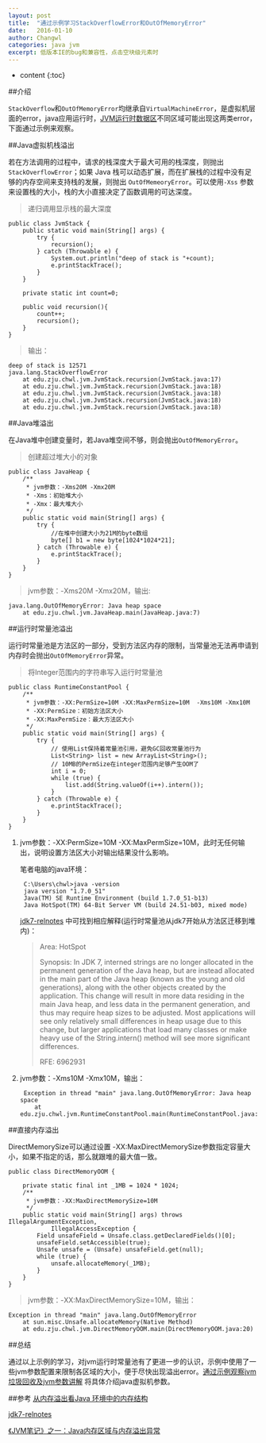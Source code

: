 ```yaml
---
layout: post
title:  "通过示例学习StackOverflowError和OutOfMemoryError"
date:   2016-01-10
author: Changwl
categories: java jvm
excerpt: 低版本IE的bug和兼容性，点击空块级元素时
---
```


* content
{:toc}


##介绍

`StackOverflow`和`OutOfMemoryError`均继承自`VirtualMachineError`，是虚拟机层面的error，java应用运行时，[JVM运行时数据区](/2016/01/05/jvm-runtime-data-area "JVM运行时数据区")不同区域可能出现这两类error，下面通过示例来观察。


##Java虚拟机栈溢出

若在方法调用的过程中，请求的栈深度大于最大可用的栈深度，则抛出`StackOverflowError`；如果 Java 栈可以动态扩展，而在扩展栈的过程中没有足够的内存空间来支持栈的发展，则抛出 `OutOfMemeoryError`。可以使用`-Xss` 参数来设置栈的大小，栈的大小直接决定了函数调用的可达深度。

> 递归调用显示栈的最大深度

    public class JvmStack {
        public static void main(String[] args) {
            try {
                recursion();
            } catch (Throwable e) {
                System.out.println("deep of stack is "+count);
                e.printStackTrace();
            }
        }
        
        private static int count=0;
        
        public void recursion(){
            count++;
            recursion();
        }
    }

> 输出：
    
    deep of stack is 12571
    java.lang.StackOverflowError
        at edu.zju.chwl.jvm.JvmStack.recursion(JvmStack.java:17)
        at edu.zju.chwl.jvm.JvmStack.recursion(JvmStack.java:18)
        at edu.zju.chwl.jvm.JvmStack.recursion(JvmStack.java:18)
        at edu.zju.chwl.jvm.JvmStack.recursion(JvmStack.java:18)
        at edu.zju.chwl.jvm.JvmStack.recursion(JvmStack.java:18)


##Java堆溢出

在Java堆中创建变量时，若Java堆空间不够，则会抛出`OutOfMemoryError`。

> 创建超过堆大小的对象

    public class JavaHeap {
        /**
         * jvm参数：-Xms20M -Xmx20M
         * -Xms：初始堆大小
         * -Xmx：最大堆大小
         */
        public static void main(String[] args) {        
            try {
                //在堆中创建大小为21M的byte数组
                byte[] b1 = new byte[1024*1024*21];
            } catch (Throwable e) {
                e.printStackTrace();
            }                        
        }
    }

> jvm参数：-Xms20M -Xmx20M，输出:

    java.lang.OutOfMemoryError: Java heap space
        at edu.zju.chwl.jvm.JavaHeap.main(JavaHeap.java:7)



##运行时常量池溢出

运行时常量池是方法区的一部分，受到方法区内存的限制，当常量池无法再申请到内存时会抛出`OutOfMemoryError`异常。

> 将Integer范围内的字符串写入运行时常量池

    public class RuntimeConstantPool {
        /**
         * jvm参数：-XX:PermSize=10M -XX:MaxPermSize=10M  -Xms10M -Xmx10M
         * -XX:PermSize：初始方法区大小
         * -XX:MaxPermSize：最大方法区大小
         */
        public static void main(String[] args) {
            try {
                // 使用List保持着常量池引用，避免GC回收常量池行为
                List<String> list = new ArrayList<String>();
                // 10MB的PermSize在integer范围内足够产生OOM了
                int i = 0;
                while (true) {
                    list.add(String.valueOf(i++).intern());
                }
            } catch (Throwable e) {
                e.printStackTrace();
            }
        }
    }


1. jvm参数：-XX:PermSize=10M -XX:MaxPermSize=10M，此时无任何输出，说明设置方法区大小对输出结果没什么影响。

    笔者电脑的java环境：
    
        C:\Users\chwl>java -version
        java version "1.7.0_51"
        Java(TM) SE Runtime Environment (build 1.7.0_51-b13)
        Java HotSpot(TM) 64-Bit Server VM (build 24.51-b03, mixed mode)
   
    [jdk7-relnotes](http://www.oracle.com/technetwork/java/javase/jdk7-relnotes-418459.html "jdk7-relnotes") 中可找到相应解释(运行时常量池从jdk7开始从方法区迁移到堆内)：
    
    > Area: HotSpot
    > 
    > Synopsis: In JDK 7, interned strings are no longer allocated in the permanent generation of the Java heap, but are instead allocated in the main part of the Java heap (known as the young and old generations), along with the other objects created by the application. This change will result in more data residing in the main Java heap, and less data in the permanent generation, and thus may require heap sizes to be adjusted. Most applications will see only relatively small differences in heap usage due to this change, but larger applications that load many classes or make heavy use of the String.intern() method will see more significant differences.
    > 
    > RFE: 6962931
       

2. jvm参数：-Xms10M -Xmx10M，输出：

        Exception in thread "main" java.lang.OutOfMemoryError: Java heap space
           at edu.zju.chwl.jvm.RuntimeConstantPool.main(RuntimeConstantPool.java:19)

##直接内存溢出

DirectMemorySize可以通过设置 -XX:MaxDirectMemorySize参数指定容量大小，如果不指定的话，那么就跟堆的最大值一致。

    public class DirectMemoryOOM {
    
        private static final int _1MB = 1024 * 1024;
        /**
         * jvm参数：-XX:MaxDirectMemorySize=10M
         */
        public static void main(String[] args) throws IllegalArgumentException,
                IllegalAccessException {
            Field unsafeField = Unsafe.class.getDeclaredFields()[0];
            unsafeField.setAccessible(true);
            Unsafe unsafe = (Unsafe) unsafeField.get(null);
            while (true) {
                unsafe.allocateMemory(_1MB);
            }
        }
    }

> jvm参数：-XX:MaxDirectMemorySize=10M，输出：

    Exception in thread "main" java.lang.OutOfMemoryError
        at sun.misc.Unsafe.allocateMemory(Native Method)
        at edu.zju.chwl.jvm.DirectMemoryOOM.main(DirectMemoryOOM.java:20)


##总结

通过以上示例的学习，对jvm运行时常量池有了更进一步的认识，示例中使用了一些jvm参数配置来限制各区域的大小，便于尽快出现溢出error。[通过示例观察jvm垃圾回收及jvm参数讲解](/2016/01/11/jvm-gc-arguments "jvm arguments") 将具体介绍java虚拟机参数。


##参考
[从内存溢出看Java 环境中的内存结构](http://www.cnblogs.com/fantiantian/p/3658489.html "从内存溢出看Java 环境中的内存结构")

[jdk7-relnotes](http://www.oracle.com/technetwork/java/javase/jdk7-relnotes-418459.html "jdk7-relnotes")

[《JVM笔记》之一：Java内存区域与内存溢出异常](http://yidao620c.iteye.com/blog/1938886 "《JVM笔记》之一：Java内存区域与内存溢出异常")

